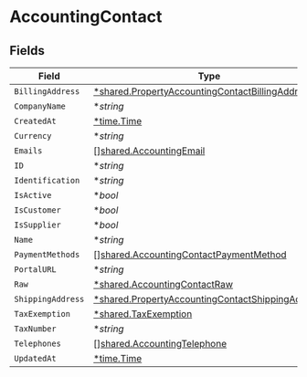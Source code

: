 # AccountingContact


## Fields

| Field                                                                                                                      | Type                                                                                                                       | Required                                                                                                                   | Description                                                                                                                |
| -------------------------------------------------------------------------------------------------------------------------- | -------------------------------------------------------------------------------------------------------------------------- | -------------------------------------------------------------------------------------------------------------------------- | -------------------------------------------------------------------------------------------------------------------------- |
| `BillingAddress`                                                                                                           | [*shared.PropertyAccountingContactBillingAddress](../../../pkg/models/shared/propertyaccountingcontactbillingaddress.md)   | :heavy_minus_sign:                                                                                                         | N/A                                                                                                                        |
| `CompanyName`                                                                                                              | **string*                                                                                                                  | :heavy_minus_sign:                                                                                                         | N/A                                                                                                                        |
| `CreatedAt`                                                                                                                | [*time.Time](https://pkg.go.dev/time#Time)                                                                                 | :heavy_minus_sign:                                                                                                         | N/A                                                                                                                        |
| `Currency`                                                                                                                 | **string*                                                                                                                  | :heavy_minus_sign:                                                                                                         | N/A                                                                                                                        |
| `Emails`                                                                                                                   | [][shared.AccountingEmail](../../../pkg/models/shared/accountingemail.md)                                                  | :heavy_minus_sign:                                                                                                         | N/A                                                                                                                        |
| `ID`                                                                                                                       | **string*                                                                                                                  | :heavy_minus_sign:                                                                                                         | N/A                                                                                                                        |
| `Identification`                                                                                                           | **string*                                                                                                                  | :heavy_minus_sign:                                                                                                         | N/A                                                                                                                        |
| `IsActive`                                                                                                                 | **bool*                                                                                                                    | :heavy_minus_sign:                                                                                                         | N/A                                                                                                                        |
| `IsCustomer`                                                                                                               | **bool*                                                                                                                    | :heavy_minus_sign:                                                                                                         | N/A                                                                                                                        |
| `IsSupplier`                                                                                                               | **bool*                                                                                                                    | :heavy_minus_sign:                                                                                                         | N/A                                                                                                                        |
| `Name`                                                                                                                     | **string*                                                                                                                  | :heavy_minus_sign:                                                                                                         | N/A                                                                                                                        |
| `PaymentMethods`                                                                                                           | [][shared.AccountingContactPaymentMethod](../../../pkg/models/shared/accountingcontactpaymentmethod.md)                    | :heavy_minus_sign:                                                                                                         | N/A                                                                                                                        |
| `PortalURL`                                                                                                                | **string*                                                                                                                  | :heavy_minus_sign:                                                                                                         | N/A                                                                                                                        |
| `Raw`                                                                                                                      | [*shared.AccountingContactRaw](../../../pkg/models/shared/accountingcontactraw.md)                                         | :heavy_minus_sign:                                                                                                         | N/A                                                                                                                        |
| `ShippingAddress`                                                                                                          | [*shared.PropertyAccountingContactShippingAddress](../../../pkg/models/shared/propertyaccountingcontactshippingaddress.md) | :heavy_minus_sign:                                                                                                         | N/A                                                                                                                        |
| `TaxExemption`                                                                                                             | [*shared.TaxExemption](../../../pkg/models/shared/taxexemption.md)                                                         | :heavy_minus_sign:                                                                                                         | N/A                                                                                                                        |
| `TaxNumber`                                                                                                                | **string*                                                                                                                  | :heavy_minus_sign:                                                                                                         | N/A                                                                                                                        |
| `Telephones`                                                                                                               | [][shared.AccountingTelephone](../../../pkg/models/shared/accountingtelephone.md)                                          | :heavy_minus_sign:                                                                                                         | N/A                                                                                                                        |
| `UpdatedAt`                                                                                                                | [*time.Time](https://pkg.go.dev/time#Time)                                                                                 | :heavy_minus_sign:                                                                                                         | N/A                                                                                                                        |